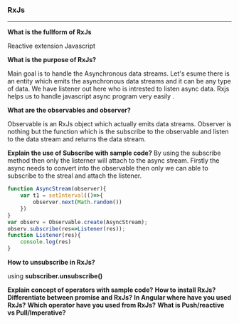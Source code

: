 ### RxJs
---

**What is the fullform of RxJs**

Reactive extension Javascript

**What is the purpose of RxJs?**

Main goal is to handle the Asynchronous data streams.
Let's esume there is an entity which emits the asynchronous data streams and it can be any type of data. We have listener out here who is intrested to listen async data. Rxjs helps us to handle javascript async program very easily .
    
**What are the observables and observer?**

Observable is an RxJs object which actually emits data streams.
Observer is nothing but the function which is the subscribe to the observable and listen to the data stream and returns the data stream.

**Explain the use of Subscribe with sample code?**
By using the subscribe method then only the listerner will attach to the async stream. Firstly the async needs to convert into the observable then only we can able to subscribe to the streal and attach the listener.

``` typescript
function AsyncStream(observer){
    var t1 = setInterval(()=>{
        observer.next(Math.random())
    })
}
var observ = Observable.create(AsyncStream);
observ.subscribe(res=>Listener(res));
function Listener(res){
    console.log(res)
}
```

**How to unsubscribe in RxJs?**

using **subscriber.unsubscribe()**

**Explain concept of operators with sample code?**
**How to install RxJs?**
**Differentiate between promise and RxJs?**
**In Angular where have you used RxJs?**
**Which operator have you used from RxJs?**
**What is Push/reactive vs Pull/Imperative?**